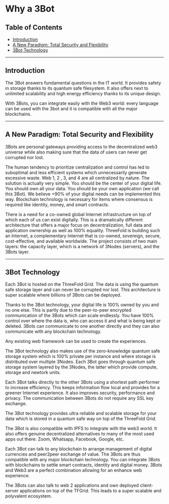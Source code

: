 <h1> Why a 3Bot </h1>

<h2> Table of Contents </h2>

- [Introduction](#introduction)
- [A New Paradigm: Total Security and Flexibility](#a-new-paradigm-total-security-and-flexibility)
- [3Bot Technology](#3bot-technology)

***

## Introduction

The 3Bot answers fundamental questions in the IT world. It provides safety in storage thanks to its quantum safe filesystem. It also offers next to unlimited scalability and high energy efficiency thanks to its unique design.

With 3Bots, you can integrate easily with the Web3 world: every language can be used with the 3bot and it is compatible with all the major blockchains.

***

## A New Paradigm: Total Security and Flexibility

3Bots are personal gateways providing access to the decentralized web3 universe while also making sure that the data of users can never get corrupted nor lost.

The human tendency to prioritize centralization and control has led to suboptimal and less efficient systems which unnecessarily generate excessive waste. Web 1, 2 , 3, and 4 are all centralized by nature. The solution is actually very simple. You should be the center of your digital life. You should own all your data. You should be your own application (we call this 3Bot). We believe +90% of your digital needs can be implemented this way. Blockchain technology is necessary for items where consensus is required like identity, money, and smart contracts.

There is a need for a co-owned global Internet infrastructure on top of which each of us can exist digitally. This is a dramatically different architecture that offers a major focus on decentralization, full data and application ownership as well as 100% equality. ThreeFold is building such an Internet, a complementary Internet that is co-owned, sovereign, secure, cost-effective, and available worldwide. The project consists of two main layers: the capacity layer, which is a network of 3Nodes (servers), and the 3Bots layer. 


***

## 3Bot Technology

Each 3Bot is hosted on the ThreeFold Grid. The data is using the quantum safe storage layer and can never be corrupted nor lost. This architecture is super scalable where billions of 3Bots can be deployed.

Thanks to the 3Bot technology, your digital life is 100% owned by you and no one else. This is partly due to the peer-to-peer encrypted communication of the 3Bots which can scale endlessly. You have 100% control over where the data is, who can access it and what is being kept or deleted. 3Bots can communicate to one another directly and they can also communicate with any blockchain technology.

Any existing web framework can be used to create the experiences.

The 3Bot technology also makes use of the zero-knowledge quantum safe storage system which is 100% private per instance and where storage is distributed over multiple 3Nodes. Each 3Bot goes through quantum safe storage system layered by the 3Nodes, the latter which provide compute, storage and newtork units.

Each 3Bot talks directly to the other 3Bots using a shortest path performer to increase efficiency. This keeps information flow local and provides for a greener Internet experience. It also improves security, performance and privacy. The communication between 3Bots do not require any SSL key exchange.

The 3Bot technology provides ultra reliable and scalable storage for your data which is stored in a quantum safe way on top of the ThreeFold Grid.

The 3Bot is also compatible with IPFS to integrate with the web3 world. It also offers genuine decentralized alternatives to many of the most used apps out there: Zoom, Whatsapp, Facebook, Google, etc.

Each 3Bot can talk to any blockchain to arrange management of digital currencies and peer2peer exchange of value. The 3Bots are thus compatible with any major blockchain technology. You can integrate 3Bots with blockchains to settle smart contracts, identity and digital money. 3Bots and Web3 are a perfect combination allowing for an enhance web experience.

The 3Bots can also talk to web 2 applications and own deployed client-server applications on top of the TFGrid. This leads to a super scalable and polyvalent ecosystem.

